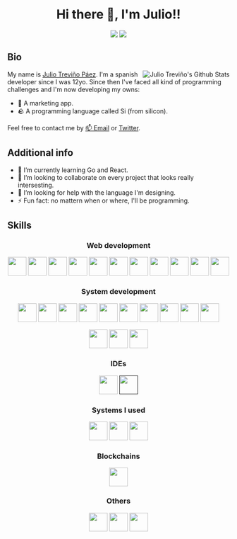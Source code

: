 <h1 align="center">Hi there 👋, I'm Julio!!</h1>
<p align="center">
  <a href="https://github.com/juliotpaez" target="_blank"><img src="https://img.shields.io/github/followers/juliotpaez?label=Follow&logo=github&style=for-the-badge" /></a>
  <a href="https://twitter.com/intent/follow?original_referer=https%3A%2F%2Fgithub.com%2FcodeSTACKr&screen_name=juliotpaez" target="_blank"><img src="https://img.shields.io/twitter/follow/juliotpaez?color=1DA1F2&logo=twitter&style=for-the-badge" /></a>
</p>

<h2>Bio</h2>
<img align="right" alt="Julio Treviño's Github Stats" src="https://github-readme-stats.vercel.app/api?username=juliotpaez&count_private=true&show_icons=true&hide_border=true&theme=tokyonight" />
  
My name is [Julio Treviño Páez](https://github.com/juliotpaez). I'm a spanish developer since I was 12yo. Since then I've faced all kind of programming challenges and I'm now developing my owns:

- 🚀 A marketing app.
- 🪨 A programming language called Si (from silicon).

Feel free to contact me by [📫 Email](julio@treviware.com) or [Twitter](https://twitter.com/juliotpaez).

## Additional info

- 🌱 I’m currently learning Go and React.
- 👯 I’m looking to collaborate on every project that looks really intersesting.
- 🤔 I’m looking for help with the language I'm designing.
- ⚡ Fun fact: no mattern when or where, I'll be programming.

<h2>Skills</h2>

<h3 align="center">Web development</h3>
<p align="center">
  <a href="https://developer.mozilla.org/docs/Web/CSS" target="_blank"><img height="42px" src="https://img.icons8.com/color/2x/css3.png" /></a>
  <a href="https://developer.mozilla.org/es/docs/Web/HTML" target="_blank"><img height="42px" src="https://img.icons8.com/color/2x/html-5.png" /></a>
  <a href="https://developer.mozilla.org/docs/Web/JavaScript" target="_blank"><img height="42px" src="https://img.icons8.com/color/2x/javascript.png" /></a>
  <a href="https://www.typescriptlang.org/" target="_blank"><img height="42px" src="https://img.icons8.com/color/2x/typescript.png" /></a>
  <a href="https://nodejs.org/" target="_blank"><img height="42px" src="https://img.icons8.com/color/2x/nodejs.png" /></a>
  <a href="https://www.npmjs.com/" target="_blank"><img height="42px" src="https://img.icons8.com/color/2x/npm.png" /></a>
  <a href="https://vuejs.org/" target="_blank"><img height="42px" src="https://img.icons8.com/color/2x/vue-js.png" /></a>
  <a href="https://nuxtjs.org/" target="_blank"><img height="42px" src="https://d33wubrfki0l68.cloudfront.net/508ceaf143c9e6ff20f239f6b9d6a4ea44be0b2a/86b1f/logos/nuxt-emoji.png" /></a>
  <a href="https://angular.io/" target="_blank"><img height="42px" src="https://img.icons8.com/color/2x/angularjs.png" /></a>
  <a href="https://www.mongodb.com/" target="_blank"><img height="42px" src="https://img.icons8.com/color/2x/mongodb.png" /></a>
  <a href="https://www.mysql.com/" target="_blank"><img height="42px" src="https://www.mysql.com/common/logos/logo-mysql-170x115.png" /></a>
</p>

<h3 align="center">System development</h3>
<p align="center">
  <a href="https://www.iso.org/standard/74528.html" target="_blank"><img height="42px" src="https://img.icons8.com/color/2x/c-programming.png" /></a>
  <a href="https://isocpp.org/" target="_blank"><img height="42px" src="https://img.icons8.com/color/2x/c-plus-plus-logo.png" /></a>
  <a href="https://docs.microsoft.com/dotnet/csharp/" target="_blank"><img height="42px" src="https://img.icons8.com/color/2x/c-sharp-logo.png" /></a>
  <a href="https://www.java.com/" target="_blank"><img height="42px" src="https://img.icons8.com/color/2x/java-coffee-cup-logo.png" /></a>
  <a href="https://kotlinlang.org/" target="_blank"><img height="42px" src="https://img.icons8.com/color/2x/kotlin.png" /></a>
  <a href="https://www.python.org/" target="_blank"><img height="42px" src="https://img.icons8.com/color/2x/python.png" /></a>
  <a href="https://www.rust-lang.org/" target="_blank"><img height="42px" src="https://www.rust-lang.org/logos/rust-logo-blk.svg" /></a>
  <a href="https://crates.io/" target="_blank"><img height="42px" src="https://www.rust-lang.org/logos/cargo.png" /></a>
  <a href="https://www.docker.com/" target="_blank"><img height="42px" src="https://img.icons8.com/color/2x/docker.png" /></a>
  <a href="https://aws.amazon.com/" target="_blank"><img height="42px" src="https://img.icons8.com/color/2x/amazon-web-services.png" /></a>
</p>
<p align="center">
  <a href="https://www.kurento.org/" target="_blank"><img height="42px" src="https://www.kurento.org/sites/default/files/kurento.png" /></a>
  <a href="https://webrtc.org/" target="_blank"><img height="42px" src="https://pics.freeicons.io/uploads/icons/png/892028431552037069-512.png" /></a>
  <a href="https://docs.openvidu.io/" target="_blank"><img height="42px" src="https://docs.openvidu.io/en/2.16.0/img/logos/openvidu_vert_grey_bg_transp_cropped.png" /></a>
</p>

<h3 align="center">IDEs</h3>
<p align="center">
  <a href="https://www.jetbrains.com/idea/" target="_blank"><img height="42px" src="https://img.icons8.com/color/2x/intellij-idea.png" /></a>
  <a href="https://code.visualstudio.com/" target="_blank"><a href="" target="_blank"><img height="42px" src="https://img.icons8.com/color/2x/visual-studio-code-2019.png" /></a>
</p>

<h3 align="center">Systems I used</h3>
<p align="center">
  <a href="https://www.apple.com/" target="_blank"><img height="42px" src="https://img.icons8.com/color/2x/mac-logo.png" /></a>
  <a href="https://www.linux.org/" target="_blank"><img height="42px" src="https://img.icons8.com/color/2x/linux.png" /></a>
  <a href="https://www.microsoft.com/" target="_blank"><img height="42px" src="https://img.icons8.com/color/2x/windows-10.png" /></a>
</p>

<h3 align="center">Blockchains</h3>
<p align="center">
  <a href="https://solana.com" target="_blank"><img height="42px" src="https://solana.com/_next/static/media/dark-horizontal.c3a5eb36.svg" /></a>
</p>

<h3 align="center">Others</h3>
<p align="center">
  <a href="https://unity.com/" target="_blank"><img height="42px" src="https://logos-world.net/wp-content/uploads/2021/11/Unity-Emblem.png" /></a>
  <a href="https://git-scm.com/" target="_blank"><img height="42px" src="https://img.icons8.com/color/2x/git.png" /></a>
  <a href="https://github.com/lexemlang" target="_blank"><img height="42px" src="https://avatars.githubusercontent.com/u/45815130?s=200&v=4" /></a>
</p>
